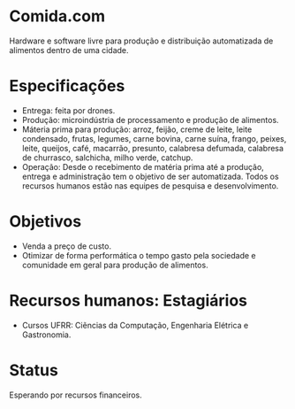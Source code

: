 # Comida.com
Hardware e software livre para produção e distribuição automatizada de alimentos dentro de uma cidade.
# Especificações
- Entrega: feita por drones.
- Produção: microindústria de processamento e produção de alimentos.
- Máteria prima para produção: arroz, feijão, creme de leite, leite condensado, frutas, legumes, carne bovina, carne suína, frango, peixes, leite, queijos, café, macarrão, presunto, calabresa defumada, calabresa de churrasco, salchicha, milho verde, catchup.
- Operação: Desde o recebimento de matéria prima até a produção, entrega e administração tem o objetivo de ser automatizada. Todos os recursos humanos estão nas equipes de pesquisa e desenvolvimento.
# Objetivos
- Venda a preço de custo.
- Otimizar de forma performática o tempo gasto pela sociedade e comunidade em geral para produção de alimentos.
# Recursos humanos: Estagiários
- Cursos UFRR: Ciẽncias da Computação, Engenharia Elétrica e Gastronomia.
# Status
Esperando por recursos financeiros.

